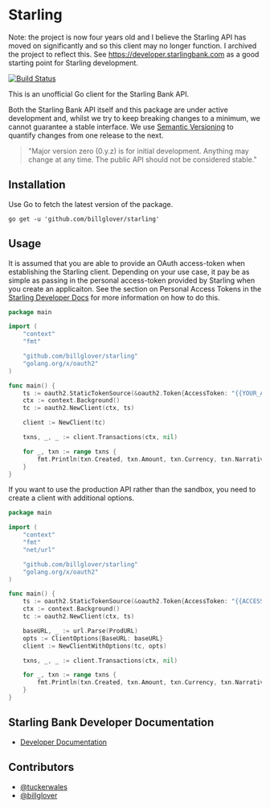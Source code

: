 # Starling

Note: the project is now four years old and I believe the Starling API has moved on significantly and so this client may no longer function. I archived the project to reflect this. See https://developer.starlingbank.com as a good starting point for Starling development.

[![Build Status](https://travis-ci.com/billglover/starling.svg?branch=master)](https://travis-ci.com/billglover/starling)

This is an unofficial Go client for the Starling Bank API.

Both the Starling Bank API itself and this package are under active development and, whilst we try to keep breaking changes to a minimum, we cannot guarantee a stable interface. We use [Semantic Versioning](https://semver.org) to quantify changes from one release to the next.

> "Major version zero (0.y.z) is for initial development. Anything may change at any time. The public API should not be considered stable."

## Installation

Use Go to fetch the latest version of the package.

```shell
go get -u 'github.com/billglover/starling'
```

## Usage

It is assumed that you are able to provide an OAuth access-token when establishing the Starling client. Depending on your use case, it pay be as simple as passing in the personal access-token provided by Starling when you create an applicaiton. See the section on Personal Access Tokens in the [Starling Developer Docs](https://developer.starlingbank.com/docs) for more information on how to do this.

```go
package main

import (
    "context"
    "fmt"

    "github.com/billglover/starling"
    "golang.org/x/oauth2"
)

func main() {
	ts := oauth2.StaticTokenSource(&oauth2.Token{AccessToken: "{{YOUR_ACCESS_TOKEN}}"})
	ctx := context.Background()
	tc := oauth2.NewClient(ctx, ts)

	client := NewClient(tc)

	txns, _, _ := client.Transactions(ctx, nil)

	for _, txn := range txns {
		fmt.Println(txn.Created, txn.Amount, txn.Currency, txn.Narrative)
	}
}
```

If you want to use the production API rather than the sandbox, you need to create a client with additional options.

```go
package main

import (
    "context"
    "fmt"
    "net/url"

    "github.com/billglover/starling"
    "golang.org/x/oauth2"
)

func main() {
	ts := oauth2.StaticTokenSource(&oauth2.Token{AccessToken: "{{ACCESS_TOKEN}}"})
	ctx := context.Background()
	tc := oauth2.NewClient(ctx, ts)

	baseURL, _ := url.Parse(ProdURL)
	opts := ClientOptions{BaseURL: baseURL}
	client := NewClientWithOptions(tc, opts)

	txns, _, _ := client.Transactions(ctx, nil)

	for _, txn := range txns {
		fmt.Println(txn.Created, txn.Amount, txn.Currency, txn.Narrative)
	}
}
```

## Starling Bank Developer Documentation

* [Developer Documentation](https://developer.starlingbank.com/)

## Contributors

* [@tuckerwales](https://github.com/billglover/starling/commits?author=tuckerwales)
* [@billglover](https://github.com/billglover/starling/commits?author=billglover)
